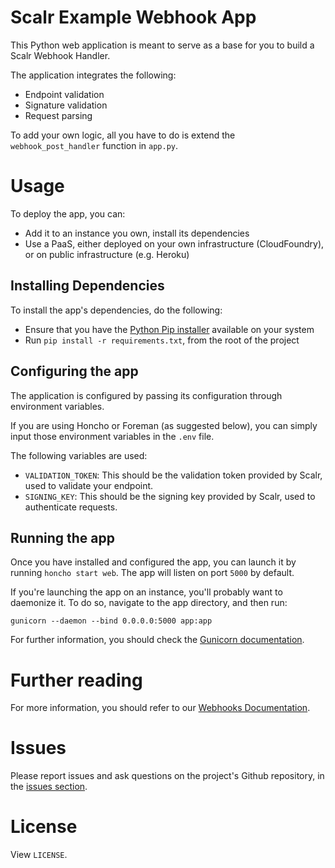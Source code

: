 Scalr Example Webhook App
=========================

This Python web application is meant to serve as a base for you to build a Scalr Webhook Handler.

The application integrates the following:

  + Endpoint validation
  + Signature validation
  + Request parsing

To add your own logic, all you have to do is extend the `webhook_post_handler` function in `app.py`.


Usage
=====

To deploy the app, you can:

   + Add it to an instance you own, install its dependencies
   + Use a PaaS, either deployed on your own infrastructure (CloudFoundry), or on public infrastructure (e.g. Heroku)


Installing Dependencies
-----------------------

To install the app's dependencies, do the following:

  + Ensure that you have the [Python Pip installer][0] available on your system
  + Run `pip install -r requirements.txt`, from the root of the project


Configuring the app
-------------------

The application is configured by passing its configuration through environment variables.

If you are using Honcho or Foreman (as suggested below), you can simply input those environment variables in the `.env`
file.

The following variables are used:

  + `VALIDATION_TOKEN`: This should be the validation token provided by Scalr, used to validate your endpoint.
  + `SIGNING_KEY`: This should be the signing key provided by Scalr, used to authenticate requests.


Running the app
---------------

Once you have installed and configured the app, you can launch it by running `honcho start web`. The app will listen on
port `5000` by default.

If you're launching the app on an instance, you'll probably want to daemonize it. To do so, navigate to the app
directory, and then run:

    gunicorn --daemon --bind 0.0.0.0:5000 app:app


For further information, you should check the [Gunicorn documentation][3].



Further reading
===============

For more information, you should refer to our [Webhooks Documentation][1].


Issues
======

Please report issues and ask questions on the project's Github repository, in the [issues section][2].


License
=======

View `LICENSE`.


  [0]: http://www.pip-installer.org/
  [1]: https://scalr-wiki.atlassian.net/wiki/x/FYBe
  [2]: https://github.com/scalr-tutorials/webhooks-python-example/issues
  [3]: http://gunicorn-docs.readthedocs.org/en/latest/configure.html
